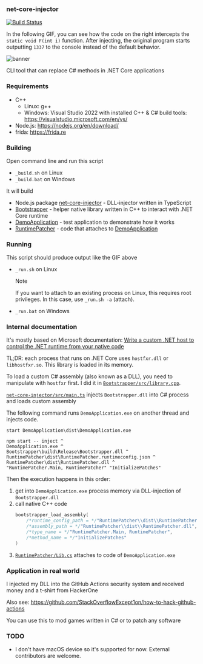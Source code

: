 ### net-core-injector

[![Build Status](https://github.com/StackOverflowExcept1on/net-core-injector/actions/workflows/ci.yml/badge.svg)](https://github.com/StackOverflowExcept1on/net-core-injector/actions/workflows/ci.yml)

In the following GIF, you can see how the code on the right intercepts the `static void F(int i)` function.
After injecting, the original program starts outputting `1337` to the console instead of the default behavior.

![banner](https://i.imgur.com/PzaC0br.gif)

CLI tool that can replace C# methods in .NET Core applications

### Requirements

- C++
  - Linux: g++
  - Windows: Visual Studio 2022 with installed C++ & C# build tools: https://visualstudio.microsoft.com/en/vs/
- Node.js: https://nodejs.org/en/download/
- frida: https://frida.re

### Building

Open command line and run this script

- `_build.sh` on Linux
- `_build.bat` on Windows

It will build

- Node.js package [net-core-injector](package.json) - DLL-injector written in TypeScript
- [Bootstrapper](Bootstrapper) - helper native library written in C++ to interact with .NET Core runtime
- [DemoApplication](DemoApplication) - test application to demonstrate how it works
- [RuntimePatcher](RuntimePatcher) - code that attaches to [DemoApplication](DemoApplication)

### Running

This script should produce output like the GIF above

- `_run.sh` on Linux

  > [!NOTE]
  > If you want to attach to an existing process on Linux, this requires root privileges. In this case, use `_run.sh -a` (attach).

- `_run.bat` on Windows

### Internal documentation

It's mostly based on Microsoft documentation:
[Write a custom .NET host to control the .NET runtime from your native code](https://learn.microsoft.com/en-us/dotnet/core/tutorials/netcore-hosting)

TL;DR: each process that runs on .NET Core uses `hostfxr.dll` or `libhostfxr.so`. This library is loaded in its memory.

To load a custom C# assembly (also known as a DLL), you need to manipulate with `hostfxr` first.
I did it in [`Bootstrapper/src/library.cpp`](Bootstrapper/src/library.cpp).

[`net-core-injector/src/main.ts`](src/main.ts) injects `Bootstrapper.dll` into C# process and loads custom assembly

The following command runs `DemoApplication.exe` on another thread and injects code.

```
start DemoApplication\dist\DemoApplication.exe

npm start -- inject ^
DemoApplication.exe ^
Bootstrapper\build\Release\Bootstrapper.dll ^
RuntimePatcher\dist\RuntimePatcher.runtimeconfig.json ^
RuntimePatcher\dist\RuntimePatcher.dll ^
"RuntimePatcher.Main, RuntimePatcher" "InitializePatches"
```

Then the execution happens in this order:

1. get into `DemoApplication.exe` process memory via DLL-injection of `Bootstrapper.dll`
2. call native C++ code
   ```cpp
   bootstrapper_load_assembly(
       /*runtime_config_path = */"RuntimePatcher\\dist\\RuntimePatcher.runtimeconfig.json",
       /*assembly_path = */"RuntimePatcher\\dist\\RuntimePatcher.dll",
       /*type_name = */"RuntimePatcher.Main, RuntimePatcher",
       /*method_name = */"InitializePatches"
   )
   ```
3. [`RuntimePatcher/Lib.cs`](RuntimePatcher/RuntimePatcher/Lib.cs) attaches to code of `DemoApplication.exe`

### Application in real world

I injected my DLL into the GitHub Actions security system and received money and a t-shirt from HackerOne

Also see: https://github.com/StackOverflowExcept1on/how-to-hack-github-actions

You can use this to mod games written in C# or to patch any software

### TODO

- I don't have macOS device so it's supported for now. External contributors are welcome.
